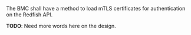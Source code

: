 The BMC shall have a method to load mTLS certificates for authentication on the
Redfish API.

**TODO**: Need more words here on the design.
